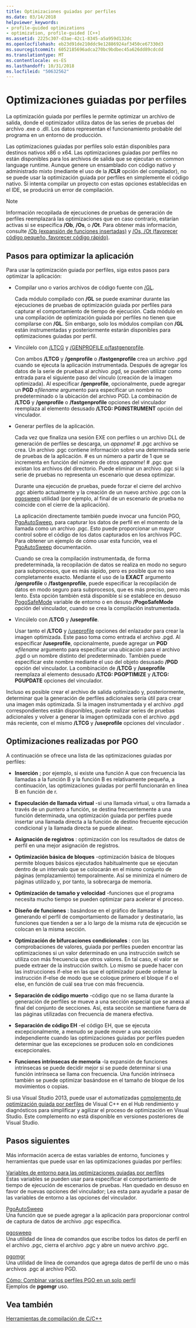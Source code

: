 ```yaml
---
title: Optimizaciones guiadas por perfiles
ms.date: 03/14/2018
helpviewer_keywords:
- profile-guided optimizations
- optimization, profile-guided [C++]
ms.assetid: 2225c307-d3ae-42c1-8345-a5a959d132dc
ms.openlocfilehash: eb23d91de210ddc9e12886924af3450ce67330d3
ms.sourcegitcommit: 6052185696adca270bc9bdbec45a626dd89cdcdd
ms.translationtype: MT
ms.contentlocale: es-ES
ms.lasthandoff: 10/31/2018
ms.locfileid: "50632562"
---
```

# <a name="profile-guided-optimizations"></a>Optimizaciones guiadas por perfiles

La optimización guiada por perfiles le permite optimizar un archivo de salida, donde el optimizador utiliza datos de las series de pruebas del archivo .exe o .dll. Los datos representan el funcionamiento probable del programa en un entorno de producción.

Las optimizaciones guiadas por perfiles solo están disponibles para destinos nativos x86 o x64. Las optimizaciones guiadas por perfiles no están disponibles para los archivos de salida que se ejecutan en common language runtime. Aunque genere un ensamblado con código nativo y administrado mixto (mediante el uso de la **/CLR** opción del compilador), no se puede usar la optimización guiada por perfiles en simplemente el código nativo. Si intenta compilar un proyecto con estas opciones establecidas en el IDE, se producirá un error de compilación.

> [!NOTE]
> Información recopilada de ejecuciones de pruebas de generación de perfiles reemplazará las optimizaciones que en caso contrario, estarían activas si se especifica **/Ob**, **/Os**, o **/Ot**. Para obtener más información, consulte [/Ob (expansión de funciones insertadas)](../../build/reference/ob-inline-function-expansion.md) y [/Os, /Ot (favorecer código pequeño, favorecer código rápido)](../../build/reference/os-ot-favor-small-code-favor-fast-code.md).

## <a name="steps-to-optimize-your-app"></a>Pasos para optimizar la aplicación

Para usar la optimización guiada por perfiles, siga estos pasos para optimizar la aplicación:

- Compilar uno o varios archivos de código fuente con [/GL](../../build/reference/gl-whole-program-optimization.md).

   Cada módulo compilado con **/GL** se puede examinar durante las ejecuciones de pruebas de optimización guiada por perfiles para capturar el comportamiento de tiempo de ejecución. Cada módulo en una compilación de optimización guiada por perfiles no tienen que compilarse con **/GL**. Sin embargo, solo los módulos compilan con **/GL** están instrumentadas y posteriormente estarán disponibles para optimizaciones guiadas por perfil.

- Vincúlelo con [/LTCG](../../build/reference/ltcg-link-time-code-generation.md) y [/GENPROFILE o/fastgenprofile](../../build/reference/genprofile-fastgenprofile-generate-profiling-instrumented-build.md).

   Con ambos **/LTCG** y **/genprofile** o **/fastgenprofile** crea un archivo .pgd cuando se ejecuta la aplicación instrumentada. Después de agregar los datos de la serie de pruebas al archivo .pgd, se pueden utilizar como entrada para el siguiente paso del vínculo (creación de la imagen optimizada). Al especificar **/genprofile**, opcionalmente, puede agregar un **PGD =**_filename_ argumento para especificar un nombre no predeterminado o la ubicación del archivo PGD. La combinación de **/LTCG** y **/genprofile** o **/fastgenprofile** opciones del vinculador reemplaza al elemento desusado **/LTCG: PGINSTRUMENT** opción del vinculador.

- Generar perfiles de la aplicación.

   Cada vez que finaliza una sesión EXE con perfiles o un archivo DLL de generación de perfiles se descarga, un *appname*! # .pgc archivo se crea. Un archivo .pgc contiene información sobre una determinada serie de pruebas de la aplicación. # es un número a partir de 1 que se incrementa en función del número de otros *appname*! # .pgc que existan los archivos del directorio. Puede eliminar un archivo .pgc si la serie de pruebas no representa un escenario que desea optimizar.

   Durante una ejecución de pruebas, puede forzar el cierre del archivo .pgc abierto actualmente y la creación de un nuevo archivo .pgc con la [pgosweep](../../build/reference/pgosweep.md) utilidad (por ejemplo, al final de un escenario de prueba no coincide con el cierre de la aplicación).

   La aplicación directamente también puede invocar una función PGO, [PgoAutoSweep](pgoautosweep.md), para capturar los datos de perfil en el momento de la llamada como un archivo .pgc. Esto puede proporcionar un mayor control sobre el código de los datos capturados en los archivos PGC. Para obtener un ejemplo de cómo usar esta función, vea el [PgoAutoSweep](pgoautosweep.md) documentación.

   Cuando se crea la compilación instrumentada, de forma predeterminada, la recopilación de datos se realiza en modo no seguro para subprocesos, que es más rápido, pero es posible que no sea completamente exacto. Mediante el uso de la **EXACT** argumento **/genprofile** o **/fastgenprofile**, puede especificar la recopilación de datos en modo seguro para subprocesos, que es más preciso, pero más lento. Esta opción también está disponible si se establece en desuso [PogoSafeMode](environment-variables-for-profile-guided-optimizations.md#pogosafemode) variable de entorno o en desuso **/PogoSafeMode** opción del vinculador, cuando se crea la compilación instrumentada.

- Vincúlelo con **/LTCG** y **/useprofile**.

   Usar tanto el **/LTCG** y [/useprofile](useprofile.md) opciones del enlazador para crear la imagen optimizada. Este paso toma como entrada el archivo .pgd. Al especificar **/useprofile**, opcionalmente, puede agregar un **PGD =**_filename_ argumento para especificar una ubicación para el archivo .pgd o un nombre distinto del predeterminado. También puede especificar este nombre mediante el uso del objeto desusado **/PGD** opción del vinculador. La combinación de **/LTCG** y **/useprofile** reemplaza al elemento desusado **/LTCG: PGOPTIMIZE** y **/LTCG: PGUPDATE** opciones del vinculador.

Incluso es posible crear el archivo de salida optimizado y, posteriormente, determinar que la generación de perfiles adicionales sería útil para crear una imagen más optimizada. Si la imagen instrumentada y el archivo .pgd correspondientes están disponibles, puede realizar series de pruebas adicionales y volver a generar la imagen optimizada con el archivo .pgd más reciente, con el mismo **/LTCG** y **/useprofile** opciones del vinculador .

## <a name="optimizations-performed-by-pgo"></a>Optimizaciones realizadas por PGO

A continuación se ofrece una lista de las optimizaciones guiadas por perfiles:

- **Inserción** ; por ejemplo, si existe una función A que con frecuencia las llamadas a la función B y la función B es relativamente pequeña, a continuación, las optimizaciones guiadas por perfil funcionarán en línea B en función de r.

- **Especulación de llamada virtual** -si una llamada virtual, u otra llamada a través de un puntero a función, se destina frecuentemente a una función determinada, una optimización guiada por perfiles puede insertar una llamada directa a la función de destino frecuente ejecución condicional y la llamada directa se puede alinear.

- **Asignación de registros** : optimización con los resultados de datos de perfil en una mejor asignación de registros.

- **Optimización básica de bloques** -optimización básica de bloques permite bloques básicos ejecutados habitualmente que se ejecutan dentro de un intervalo que se colocarán en el mismo conjunto de páginas (emplazamiento) temporalmente. Así se minimiza el número de páginas utilizado y, por tanto, la sobrecarga de memoria.

- **Optimización de tamaño y velocidad** -funciones que el programa necesita mucho tiempo se pueden optimizar para acelerar el proceso.

- **Diseño de funciones** : basándose en el gráfico de llamadas y generando el perfil de comportamiento de llamador y destinatario, las funciones que tienden a ser a lo largo de la misma ruta de ejecución se colocan en la misma sección.

- **Optimización de bifurcaciones condicionales** : con las comprobaciones de valores, guiada por perfiles pueden encontrar las optimizaciones si un valor determinado en una instrucción switch se utiliza con más frecuencia que otros valores.  En tal caso, el valor se puede extraer de la instrucción switch.  Lo mismo se puede hacer con las instrucciones if-else en las que el optimizador puede ordenar la instrucción if-else de modo que se coloque primero el bloque if o el else, en función de cuál sea true con más frecuencia.

- **Separación de código muerto** -código que no se llama durante la generación de perfiles se mueve a una sección especial que se anexa al final del conjunto de secciones. Así, esta sección se mantiene fuera de las páginas utilizadas con frecuencia de manera efectiva.

- **Separación de código EH** -el código EH, que se ejecuta excepcionalmente, a menudo se puede mover a una sección independiente cuando las optimizaciones guiadas por perfiles pueden determinar que las excepciones se producen solo en condiciones excepcionales.

- **Funciones intrínsecas de memoria** -la expansión de funciones intrínsecas se puede decidir mejor si se puede determinar si una función intrínseca se llama con frecuencia. Una función intrínseca también se puede optimizar basándose en el tamaño de bloque de los movimientos o copias.

Si usa Visual Studio 2013, puede usar el automatizadas [complemento de optimización guiada por perfiles](../../build/reference/profile-guided-optimization-in-the-performance-and-diagnostics-hub.md) de Visual C++ en el Hub rendimiento y diagnósticos para simplificar y agilizar el proceso de optimización en Visual Studio. Este complemento no está disponible en versiones posteriores de Visual Studio.

## <a name="next-steps"></a>Pasos siguientes

Más información acerca de estas variables de entorno, funciones y herramientas que puede usar en las optimizaciones guiadas por perfiles:

[Variables de entorno para las optimizaciones guiadas por perfiles](../../build/reference/environment-variables-for-profile-guided-optimizations.md)<br/>
Estas variables se pueden usar para especificar el comportamiento de tiempo de ejecución de escenarios de pruebas. Han quedado en desuso en favor de nuevas opciones del vinculador; Lea esta para ayudarle a pasar de las variables de entorno a las opciones del vinculador.

[PgoAutoSweep](pgoautosweep.md)<br/>
Una función que se puede agregar a la aplicación para proporcionar control de captura de datos de archivo .pgc específica.

[pgosweep](../../build/reference/pgosweep.md)<br/>
Una utilidad de línea de comandos que escribe todos los datos de perfil en el archivo .pgc, cierra el archivo .pgc y abre un nuevo archivo .pgc.

[pgomgr](../../build/reference/pgomgr.md)<br/>
Una utilidad de línea de comandos que agrega datos de perfil de uno o más archivos .pgc al archivo PGD.

[Cómo: Combinar varios perfiles PGO en un solo perfil](../../build/reference/how-to-merge-multiple-pgo-profiles-into-a-single-profile.md)<br/>
Ejemplos de **pgomgr** uso.

## <a name="see-also"></a>Vea también

[Herramientas de compilación de C/C++](../../build/reference/c-cpp-build-tools.md)
